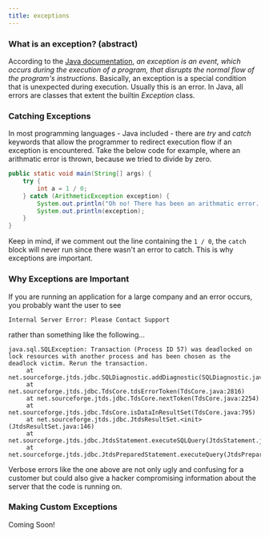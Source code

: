 ```yaml
---
title: exceptions
---
```


### What is an exception? (abstract)

According to the [Java documentation](https://docs.oracle.com/javase/tutorial/essential/exceptions/definition.html), *an exception is an event, which occurs during the execution of a program, that disrupts the normal flow of the program's instructions*. Basically, an exception is a special condition that is unexpected during execution. Usually this is an error. In Java, all errors are classes that extent the builtin *Exception* class.

### Catching Exceptions

In most programming languages - Java included - there are *try* and *catch* keywords that allow the programmer to redirect execution flow if an exception is encountered. Take the below code for example, where an arithmatic error is thrown, because we tried to divide by zero. 

```java
public static void main(String[] args) {
	try {
		int a = 1 / 0;
	} catch (ArithmeticException exception) {
		System.out.println("Oh no! There has been an arithmatic error. Have a look.");
		System.out.println(exception);
	}
}
```

Keep in mind, if we comment out the line containing the `1 / 0`, the `catch` block will never run since there wasn't an error to catch. This is why exceptions are important. 

<!-- Add in more examples and use finally statements -->

### Why Exceptions are Important

If you are running an application for a large company and an error occurs, you probably want the user to see 

```
Internal Server Error: Please Contact Support
```

rather than something like the following...

```
java.sql.SQLException: Transaction (Process ID 57) was deadlocked on lock resources with another process and has been chosen as the deadlock victim. Rerun the transaction.
     at net.sourceforge.jtds.jdbc.SQLDiagnostic.addDiagnostic(SQLDiagnostic.java:368)
     at net.sourceforge.jtds.jdbc.TdsCore.tdsErrorToken(TdsCore.java:2816)
     at net.sourceforge.jtds.jdbc.TdsCore.nextToken(TdsCore.java:2254)
     at net.sourceforge.jtds.jdbc.TdsCore.isDataInResultSet(TdsCore.java:795)
     at net.sourceforge.jtds.jdbc.JtdsResultSet.<init>(JtdsResultSet.java:146)
     at net.sourceforge.jtds.jdbc.JtdsStatement.executeSQLQuery(JtdsStatement.java:483)
     at net.sourceforge.jtds.jdbc.JtdsPreparedStatement.executeQuery(JtdsPreparedStatement.java:777)
```

Verbose errors like the one above are not only ugly and confusing for a customer but could also give a hacker compromising information about the server that the code is running on. 

### Making Custom Exceptions

Coming Soon!